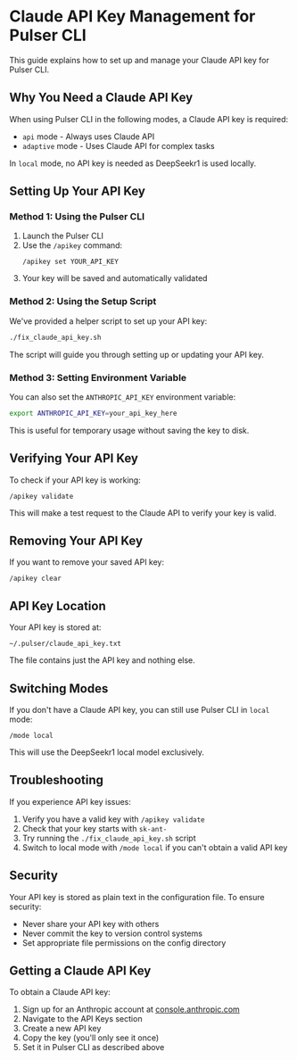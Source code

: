 # Claude API Key Management for Pulser CLI

This guide explains how to set up and manage your Claude API key for Pulser CLI.

## Why You Need a Claude API Key

When using Pulser CLI in the following modes, a Claude API key is required:

- `api` mode - Always uses Claude API
- `adaptive` mode - Uses Claude API for complex tasks

In `local` mode, no API key is needed as DeepSeekr1 is used locally.

## Setting Up Your API Key

### Method 1: Using the Pulser CLI

1. Launch the Pulser CLI
2. Use the `/apikey` command:
   ```
   /apikey set YOUR_API_KEY
   ```
3. Your key will be saved and automatically validated

### Method 2: Using the Setup Script

We've provided a helper script to set up your API key:

```bash
./fix_claude_api_key.sh
```

The script will guide you through setting up or updating your API key.

### Method 3: Setting Environment Variable

You can also set the `ANTHROPIC_API_KEY` environment variable:

```bash
export ANTHROPIC_API_KEY=your_api_key_here
```

This is useful for temporary usage without saving the key to disk.

## Verifying Your API Key

To check if your API key is working:

```
/apikey validate
```

This will make a test request to the Claude API to verify your key is valid.

## Removing Your API Key

If you want to remove your saved API key:

```
/apikey clear
```

## API Key Location

Your API key is stored at:

```
~/.pulser/claude_api_key.txt
```

The file contains just the API key and nothing else.

## Switching Modes

If you don't have a Claude API key, you can still use Pulser CLI in `local` mode:

```
/mode local
```

This will use the DeepSeekr1 local model exclusively.

## Troubleshooting

If you experience API key issues:

1. Verify you have a valid key with `/apikey validate`
2. Check that your key starts with `sk-ant-`
3. Try running the `./fix_claude_api_key.sh` script
4. Switch to local mode with `/mode local` if you can't obtain a valid API key

## Security

Your API key is stored as plain text in the configuration file. To ensure security:

- Never share your API key with others
- Never commit the key to version control systems
- Set appropriate file permissions on the config directory

## Getting a Claude API Key

To obtain a Claude API key:

1. Sign up for an Anthropic account at [console.anthropic.com](https://console.anthropic.com/)
2. Navigate to the API Keys section
3. Create a new API key
4. Copy the key (you'll only see it once)
5. Set it in Pulser CLI as described above